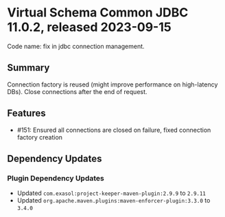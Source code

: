 # Virtual Schema Common JDBC 11.0.2, released 2023-09-15

Code name: fix in jdbc connection management.

## Summary

Connection factory is reused (might improve performance on high-latency DBs). 
Close connections after the end of request.

## Features

* #151: Ensured all connections are closed on failure, fixed connection factory creation

## Dependency Updates

### Plugin Dependency Updates

* Updated `com.exasol:project-keeper-maven-plugin:2.9.9` to `2.9.11`
* Updated `org.apache.maven.plugins:maven-enforcer-plugin:3.3.0` to `3.4.0`
